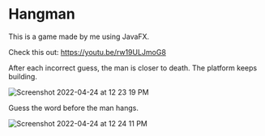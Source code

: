 # Hangman

This is a game made by me using JavaFX. 

Check this out: https://youtu.be/rw19ULJmoG8

After each incorrect guess, the man is closer to death. The platform keeps building.

![Screenshot 2022-04-24 at 12 23 19 PM](https://user-images.githubusercontent.com/85190369/164960677-a2743ed6-5180-4d57-b5eb-5101a411016d.png)



Guess the word before the man hangs.

![Screenshot 2022-04-24 at 12 24 11 PM](https://user-images.githubusercontent.com/85190369/164960706-630d3694-49f3-4e32-9926-333cc987c375.png)
